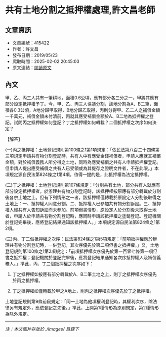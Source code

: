 # 共有土地分割之抵押權處理,許文昌老師

## 文章資訊
- 文章編號：415422
- 作者：許文昌
- 發布日期：2019/05/23
- 爬取時間：2025-02-02 20:45:03
- 原文連結：[閱讀原文](https://real-estate.get.com.tw/Columns/detail.aspx?no=415422)

## 內文
甲、乙、丙三人共有一筆耕地，面積0.6公頃，應有部分各三分之一，甲將其應有部分設定抵押權予丁。今，甲、乙、丙三人協議分割，該地分割為A、B二筆，面積各0.3公頃，A地分歸甲取得，B地分歸乙取得，丙則分得甲、乙二人之補償金額一千萬元，補償金額未付清前，丙就其應受補償金額於A、B二地為抵押權之登記。試問丙之抵押權如何登記？丁之抵押權如何轉載？二個抵押權之次序如何決定？

【解答】

(一)丙之抵押權：土地登記規則第100條之1第1項規定：「依民法第八百二十四條第三項規定申請共有物分割登記時，共有人中有應受金錢補償者，申請人應就其補償金額，對於補償義務人所分得之土地，同時為應受補償之共有人申請抵押權登記。但申請人提出應受補償之共有人已受領或為其提存之證明文件者，不在此限。」本項規定源自民法第824條之1第4項。值得一提的是，此抵押權為法定抵押權。

(二)丁之抵押權：土地登記規則第107條規定：「分別共有土地，部分共有人就應有部分設定抵押權者，於辦理共有物分割登記時，該抵押權按原應有部分轉載於分割後各宗土地之上。但有下列情形之一者，該抵押權僅轉載於原設定人分割後取得之土地上：一、抵押權人同意分割。二、抵押權人已參加共有物分割訴訟。三、抵押權人經共有人告知訴訟而未參加。前項但書情形，原設定人於分割後未取得土地者，申請人於申請共有物分割登記時，應同時申請該抵押權之塗銷登記。登記機關於登記完畢後，應將登記結果通知該抵押權人。」本項規定源自民法第824條之1第2項。

(三)丙、丁二個抵押權之次序：民法第824條之1第5項規定：「前項抵押權應於辦理共有物分割登記時，一併登記，其次序優先於第二項但書之抵押權。」又，土地登記規則第100條之1第2項規定：「前項抵押權次序優先於第一百零七條第一項但書之抵押權；登記機關於登記完畢後，應將登記結果通知各次序抵押權人及補償義務人。」準此，丙、丁二個抵押權之次序如下：

1. 丁之抵押權如按應有部分轉載於A、B二筆土地之上，則丁之抵押權次序優先於丙之抵押權。

2. 丁之抵押權如僅轉載於甲之A地上，則丙之抵押權次序優先於丁之抵押權。

土地登記規則第9條前段規定：「同一土地為他項權利登記時，其權利次序，除法律另有規定外，應依登記之先後。」準此，上開第1種情形為原則規定，第2種情形為除外規定。

---
*注：本文圖片存放於 ./images/ 目錄下*

